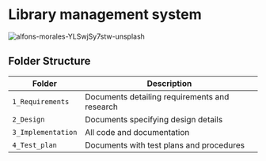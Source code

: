 # Library management system

![alfons-morales-YLSwjSy7stw-unsplash](https://user-images.githubusercontent.com/61780164/114907664-ef97eb00-9e38-11eb-89d6-d92a66d32046.jpg)


## Folder Structure
Folder             | Description
-------------------| -----------------------------------------
`1_Requirements`   | Documents detailing requirements and research
`2_Design`         | Documents specifying design details
`3_Implementation` | All code and documentation
`4_Test_plan`      | Documents with test plans and procedures
